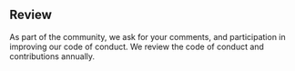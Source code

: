 ## Review

As part of the community, we ask for your comments, and participation in
improving our code of conduct. We review the code of conduct and contributions
annually.
